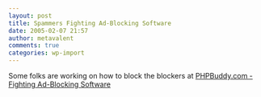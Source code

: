 ```yaml
---
layout: post
title: Spammers Fighting Ad-Blocking Software
date: 2005-02-07 21:57
author: metavalent
comments: true
categories: wp-import
---
```

Some folks are working on how to block the blockers at <a href="http://www.phpbuddy.com/article.php?id=20">PHPBuddy.com - Fighting Ad-Blocking Software</a>
